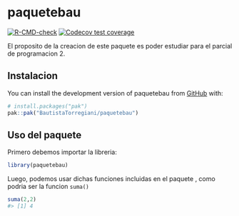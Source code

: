 
<!-- README.md is generated from README.Rmd. Please edit that file -->

# paquetebau

<!-- badges: start -->

[![R-CMD-check](https://github.com/BautistaTorregiani/paquetebau/actions/workflows/R-CMD-check.yaml/badge.svg)](https://github.com/BautistaTorregiani/paquetebau/actions/workflows/R-CMD-check.yaml)
[![Codecov test
coverage](https://codecov.io/gh/BautistaTorregiani/paquetebau/graph/badge.svg)](https://app.codecov.io/gh/BautistaTorregiani/paquetebau)

<!-- badges: end -->

El proposito de la creacion de este paquete es poder estudiar para el
parcial de programacion 2.

## Instalacion

You can install the development version of paquetebau from
[GitHub](https://github.com/) with:

``` r
# install.packages("pak")
pak::pak("BautistaTorregiani/paquetebau")
```

## Uso del paquete

Primero debemos importar la libreria:

``` r
library(paquetebau)
```

Luego, podemos usar dichas funciones incluidas en el paquete , como
podria ser la funcion `suma()`

``` r
suma(2,2)
#> [1] 4
```
